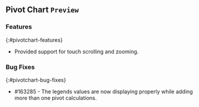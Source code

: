 ## Pivot Chart `Preview`

### Features
{:#pivotchart-features}

* Provided support for touch scrolling and zooming.

### Bug Fixes
{:#pivotchart-bug-fixes}

* \#163285 - The legends values are now displaying properly while adding more than one pivot calculations.